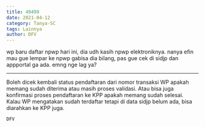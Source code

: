 ```yaml
---
title: 49499
date: 2021-04-12
category: Tanya-SC
tags: Lainnya
author: DFV
---
```


wp baru daftar npwp hari ini, dia udh kasih npwp elektroniknya. nanya efin mau gue lempar ke npwp gabisa dia bilang, pas gue cek di sidjp dan appportal ga ada. emng nge lag ya?

---

Boleh dicek kembali status pendaftaran dari nomor transaksi WP apakah memang sudah diterima atau masih proses validasi. Atau bisa juga konfirmasi proses pendaftaran ke KPP apakah memang sudah selesai. Kalau WP mengatakan sudah terdaftar tetapi di data sidjp belum ada, bisa diarahkan ke KPP juga.

`DFV`
